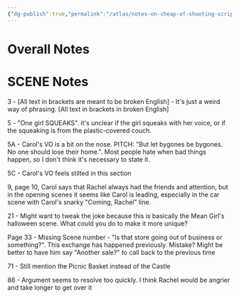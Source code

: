 ```yaml
---
{"dg-publish":true,"permalink":"/atlas/notes-on-cheap-af-shooting-script/","title":"Notes on CHEAP AF Shooting Script","updated":"2025-05-28T16:41:03.156-07:00"}
---
```


# Overall Notes



# SCENE Notes
3 - \[All text in brackets are meant to be broken English] - It's just a weird way of phrasing. \[All text in brackets in broken English]

5 - "One girl SQUEAKS". it's unclear if the girl squeaks with her voice, or if the squeaking is from the plastic-covered couch.

5A - Carol's VO is a bit on the nose. PITCH: "But let bygones be bygones. No one should lose their home.". Most people hate when bad things happen, so I don't think it's necessary to state it.

5C - Carol's VO feels stilted in this section

9, page 10, Carol says that Rachel always had the friends and attention, but in the opening scenes it seems like Carol is leading, especially in the car scene with Carol's snarky "Coming, Rachel" line.

21 - Might want to tweak the joke because this is basically the Mean Girl's halloween scene. What could you do to make it more unique?

Page 33 - Missing Scene number - "Is that store going out of business or something?". This exchange has happened previously. Mistake? Might be better to have him say "Another sale?" to call back to the previous time

71 - Still mention the Picnic Basket instead of the Castle

86 - Argument seems to resolve too quickly. I think Rachel would be angrier and take longer to get over it